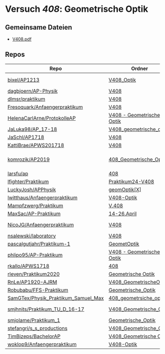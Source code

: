 # Versuch *408*: Geometrische Optik

## Gemeinsame Dateien
- [V408.pdf](https://docs.google.com/viewer?url=https://raw.githubusercontent.com/komrozik/AP2019/master/408_Geometrische_Optik/V408.pdf)

## Repos

|                                       Repo                                       |                                                                     Ordner                                                                      |                                                                                                                                                                                 PDFs                                                                                                                                                                                  |
|----------------------------------------------------------------------------------|-------------------------------------------------------------------------------------------------------------------------------------------------|-----------------------------------------------------------------------------------------------------------------------------------------------------------------------------------------------------------------------------------------------------------------------------------------------------------------------------------------------------------------------|
|[bixel/AP1213](../repo/bixel/AP1213)                                              |[V408_Optik](https://github.com/bixel/AP1213/tree/master/V408_Optik)                                                                             |[00_protokoll.pdf](https://docs.google.com/viewer?url=https://raw.githubusercontent.com/bixel/AP1213/master/V408_Optik/00_protokoll.pdf)<br/>[anleitung_V408.pdf](https://docs.google.com/viewer?url=https://raw.githubusercontent.com/bixel/AP1213/master/V408_Optik/anleitung_V408.pdf)                                                                              |
|[dagbjoern/AP-Physik](../repo/dagbjoern/AP-Physik)                                |[V408](https://github.com/dagbjoern/AP-Physik/tree/master/V408)                                                                                  |–                                                                                                                                                                                                                                                                                                                                                                      |
|[dlmsr/praktikum](../repo/dlmsr/praktikum)                                        |[V408](https://github.com/dlmsr/praktikum/tree/master/V408)                                                                                      |–                                                                                                                                                                                                                                                                                                                                                                      |
|[Fresoquark/Anfaengerpraktikum](../repo/Fresoquark/Anfaengerpraktikum)            |[V408](https://github.com/Fresoquark/Anfaengerpraktikum/tree/master/V408)                                                                        |[main.pdf](https://docs.google.com/viewer?url=https://raw.githubusercontent.com/NicoWeio/awesome-ap-pdfs/main/Fresoquark%E2%88%95Anfaengerpraktikum/408/main.pdf) \*                                                                                                                                                                                                   |
|[HelenaCarlArne/ProtokolleAP](../repo/HelenaCarlArne/ProtokolleAP)                |[V408 - Geometrische Optik](https://github.com/HelenaCarlArne/ProtokolleAP/tree/master/V408%20-%20Geometrische%20Optik)                          |[Abgabe.pdf](https://docs.google.com/viewer?url=https://raw.githubusercontent.com/NicoWeio/awesome-ap-pdfs/main/HelenaCarlArne%E2%88%95ProtokolleAP/408/Abgabe.pdf) \*                                                                                                                                                                                                 |
|[JaLuka98/AP_17-18](../repo/JaLuka98/AP_17-18)                                    |[V408_geometrische_optik](https://github.com/JaLuka98/AP_17-18/tree/master/V408_geometrische_optik)                                              |–                                                                                                                                                                                                                                                                                                                                                                      |
|[JaSchl/AP1718](../repo/JaSchl/AP1718)                                            |[V408](https://github.com/JaSchl/AP1718/tree/master/V408)                                                                                        |–                                                                                                                                                                                                                                                                                                                                                                      |
|[KattiBrae/APWS201718](../repo/KattiBrae/APWS201718)                              |[V408](https://github.com/KattiBrae/APWS201718/tree/master/AP2/V408)                                                                             |–                                                                                                                                                                                                                                                                                                                                                                      |
|[komrozik/AP2019](../repo/komrozik/AP2019)                                        |[408_Geometrische_Optik](https://github.com/komrozik/AP2019/tree/master/408_Geometrische_Optik)                                                  |[V408-mrozik-kebekus.pdf](https://docs.google.com/viewer?url=https://raw.githubusercontent.com/komrozik/AP2019/master/408_Geometrische_Optik/V408-mrozik-kebekus.pdf)<br/>[V408.pdf](https://docs.google.com/viewer?url=https://raw.githubusercontent.com/komrozik/AP2019/master/408_Geometrische_Optik/V408.pdf)                                                      |
|[larsfu/ap](../repo/larsfu/ap)                                                    |[408](https://github.com/larsfu/ap/tree/master/408)                                                                                              |[main.pdf](https://docs.google.com/viewer?url=https://raw.githubusercontent.com/NicoWeio/awesome-ap-pdfs/main/larsfu%E2%88%95ap/408/main.pdf) \*                                                                                                                                                                                                                       |
|[lfighter/Praktikum](../repo/lfighter/Praktikum)                                  |[Praktikum24-V408](https://github.com/lfighter/Praktikum/tree/master/Praktikum24-V408)                                                           |–                                                                                                                                                                                                                                                                                                                                                                      |
|[LuckyJosh/APPhysik](../repo/LuckyJosh/APPhysik)                                  |[geomOptik[X]](https://github.com/LuckyJosh/APPhysik/tree/master/geomOptik%5BX%5D)                                                               |–                                                                                                                                                                                                                                                                                                                                                                      |
|[lwitthaus/Anfaengerpraktikum](../repo/lwitthaus/Anfaengerpraktikum)              |[V408-Optik](https://github.com/lwitthaus/Anfaengerpraktikum/tree/master/V408-Optik)                                                             |–                                                                                                                                                                                                                                                                                                                                                                      |
|[Mampfzwerg/Praktikum](../repo/Mampfzwerg/Praktikum)                              |[V.408](https://github.com/Mampfzwerg/Praktikum/tree/master/V.408)                                                                               |[main.pdf](https://docs.google.com/viewer?url=https://raw.githubusercontent.com/Mampfzwerg/Praktikum/master/V.408/latex-template/main.pdf)                                                                                                                                                                                                                             |
|[MaxSac/AP-Praktikum](../repo/MaxSac/AP-Praktikum)                                |[14-26.April](https://github.com/MaxSac/AP-Praktikum/tree/master/14-26.April)                                                                    |[main.pdf](https://docs.google.com/viewer?url=https://raw.githubusercontent.com/NicoWeio/awesome-ap-pdfs/main/MaxSac%E2%88%95AP-Praktikum/408/main.pdf) \*                                                                                                                                                                                                             |
|[NicoJG/Anfaengerpraktikum](../repo/NicoJG/Anfaengerpraktikum)                    |[V408](https://github.com/NicoJG/Anfaengerpraktikum/tree/master/V408)                                                                            |[Abgabe.pdf](https://docs.google.com/viewer?url=https://raw.githubusercontent.com/NicoJG/Anfaengerpraktikum/master/V408/Abgabe.pdf)<br/>[main.pdf](https://docs.google.com/viewer?url=https://raw.githubusercontent.com/NicoWeio/awesome-ap-pdfs/main/NicoJG%E2%88%95Anfaengerpraktikum/408/main.pdf) \*                                                               |
|[nsalewski/laboratory](../repo/nsalewski/laboratory)                              |[V408](https://github.com/nsalewski/laboratory/tree/master/V408)                                                                                 |[main.pdf](https://docs.google.com/viewer?url=https://raw.githubusercontent.com/NicoWeio/awesome-ap-pdfs/main/nsalewski%E2%88%95laboratory/408/main.pdf) \*                                                                                                                                                                                                            |
|[pascalgutjahr/Praktikum-1](../repo/pascalgutjahr/Praktikum-1)                    |[GeometOptik](https://github.com/pascalgutjahr/Praktikum-1/tree/master/GeometOptik)                                                              |–                                                                                                                                                                                                                                                                                                                                                                      |
|[phlipo95/AP-Praktikum](../repo/phlipo95/AP-Praktikum)                            |[V408 - Geometrische Optik](https://github.com/phlipo95/AP-Praktikum/tree/master/V408%20-%20Geometrische%20Optik)                                |[main.pdf](https://docs.google.com/viewer?url=https://raw.githubusercontent.com/NicoWeio/awesome-ap-pdfs/main/phlipo95%E2%88%95AP-Praktikum/408/main.pdf) \*                                                                                                                                                                                                           |
|[rkallo/APWS1718](../repo/rkallo/APWS1718)                                        |[408](https://github.com/rkallo/APWS1718/tree/master/408)                                                                                        |[main.pdf](https://docs.google.com/viewer?url=https://raw.githubusercontent.com/rkallo/APWS1718/master/408/main.pdf)                                                                                                                                                                                                                                                   |
|[rleven/Praktikum2020](../repo/rleven/Praktikum2020)                              |[Geometrische Optik](https://github.com/rleven/Praktikum2020/tree/master/Geometrische%20Optik)                                                   |[main.pdf](https://docs.google.com/viewer?url=https://raw.githubusercontent.com/NicoWeio/awesome-ap-pdfs/main/rleven%E2%88%95Praktikum2020/408/main.pdf) \*                                                                                                                                                                                                            |
|[RnLe/AP1920-AJRM](../repo/RnLe/AP1920-AJRM)                                      |[V408_GeometrischeOptik](https://github.com/RnLe/AP1920-AJRM/tree/master/V408_GeometrischeOptik)                                                 |[V408.pdf](https://docs.google.com/viewer?url=https://raw.githubusercontent.com/RnLe/AP1920-AJRM/master/V408_GeometrischeOptik/V408.pdf)                                                                                                                                                                                                                               |
|[Robubabu/FFS-Praktikum](../repo/Robubabu/FFS-Praktikum)                          |[Geometrische_Optik](https://github.com/Robubabu/FFS-Praktikum/tree/master/Geometrische_Optik)                                                   |[V408.pdf](https://docs.google.com/viewer?url=https://raw.githubusercontent.com/Robubabu/FFS-Praktikum/master/Versuchs_pdfs/SS/V408.pdf)                                                                                                                                                                                                                               |
|[SamGTex/Physik_Praktikum_Samuel_Max](../repo/SamGTex/Physik_Praktikum_Samuel_Max)|[408_geometrsiche_optik](https://github.com/SamGTex/Physik_Praktikum_Samuel_Max/tree/master/408_geometrsiche_optik)                              |[main.pdf](https://docs.google.com/viewer?url=https://raw.githubusercontent.com/NicoWeio/awesome-ap-pdfs/main/SamGTex%E2%88%95Physik_Praktikum_Samuel_Max/408/main.pdf) \*                                                                                                                                                                                             |
|[smjhnits/Praktikum_TU_D_16-17](../repo/smjhnits/Praktikum_TU_D_16-17)            |[V408_Geometrische_Optik](https://github.com/smjhnits/Praktikum_TU_D_16-17/tree/master/Anf%C3%A4ngerpraktikum/Protokolle/V408_Geometrische_Optik)|[main.pdf](https://docs.google.com/viewer?url=https://raw.githubusercontent.com/smjhnits/Praktikum_TU_D_16-17/master/Anf%C3%A4ngerpraktikum/Protokolle/V408_Geometrische_Optik/main.pdf)<br/>[V408.pdf](https://docs.google.com/viewer?url=https://raw.githubusercontent.com/smjhnits/Praktikum_TU_D_16-17/master/Anf%C3%A4ngerpraktikum/Fertige%20Protokolle/V408.pdf)|
|[smjolame/Praktikum_1](../repo/smjolame/Praktikum_1)                              |[Geometrische_Optik](https://github.com/smjolame/Praktikum_1/tree/master/Geometrische_Optik)                                                     |[V408.pdf](https://docs.google.com/viewer?url=https://raw.githubusercontent.com/smjolame/Praktikum_1/master/Geometrische_Optik/V408.pdf)                                                                                                                                                                                                                               |
|[stefangri/s_s_productions](../repo/stefangri/s_s_productions)                    |[V408_Geometrische_Optik](https://github.com/stefangri/s_s_productions/tree/master/PHY341/V408_Geometrische_Optik)                               |–                                                                                                                                                                                                                                                                                                                                                                      |
|[TimBizeps/BachelorAP](../repo/TimBizeps/BachelorAP)                              |[V408_Geometrische Optik](https://github.com/TimBizeps/BachelorAP/tree/master/V408_Geometrische%20Optik)                                         |[V408.pdf](https://docs.google.com/viewer?url=https://raw.githubusercontent.com/TimBizeps/BachelorAP/master/V408_Geometrische%20Optik/V408.pdf)                                                                                                                                                                                                                        |
|[woklop9/Anfaengerpraktikum](../repo/woklop9/Anfaengerpraktikum)                  |[V408-Optik](https://github.com/lwitthaus/Anfaengerpraktikum/tree/master/V408-Optik)                                                             |[main.pdf](https://docs.google.com/viewer?url=https://raw.githubusercontent.com/NicoWeio/awesome-ap-pdfs/main/woklop9%E2%88%95Anfaengerpraktikum/408/main.pdf) \*                                                                                                                                                                                                      |
